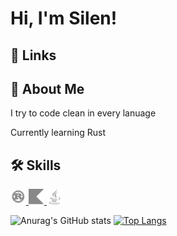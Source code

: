 <!-- markdownlint-disable MD033 -->

# Hi, I'm Silen!

## 🔗 Links


## 🚀 About Me

I try to code clean in every lanuage



Currently learning Rust

## 🛠️ Skills

<a href="https://www.rust-lang.org" target="_blank" rel="noreferrer noopener">
  <img
    src="https://raw.githubusercontent.com/0xShapeShifter/dev-story/master/public/images/skills/core/rust.svg"
    alt="Rust"
    width="25"
    height="25"
  />
</a>
<a href="https://kotlinlang.org" target="_blank" rel="noreferrer noopener">
  <img
    src="https://raw.githubusercontent.com/0xShapeShifter/dev-story/master/public/images/skills/core/kotlin.svg"
    alt="CSS3"
    width="25"
    height="25"
  />
</a>
<a href="https://www.java.com/" target="_blank" rel="noreferrer noopener">
  <img
    src="https://raw.githubusercontent.com/0xShapeShifter/dev-story/master/public/images/skills/core/java.svg"
    alt="CSS3"
    width="25"
    height="25"
  />
</a>


![Anurag's GitHub stats](https://github-readme-stats.vercel.app/api?username=SilenLoc&show_icons=true&count_private=true&theme=transparent)
[![Top Langs](https://github-readme-stats.vercel.app/api/top-langs/?username=SilenLoc&show_icons=true&count_private=true&theme=transparent)](https://github.com/anuraghazra/github-readme-stats)
